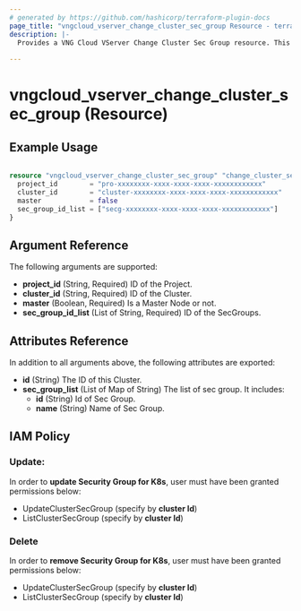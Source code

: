 ```yaml
---
# generated by https://github.com/hashicorp/terraform-plugin-docs
page_title: "vngcloud_vserver_change_cluster_sec_group Resource - terraform-provider-vngcloud"
description: |-
  Provides a VNG Cloud VServer Change Cluster Sec Group resource. This can be used to import, create, modify, and delete.
  
---
```


# vngcloud_vserver_change_cluster_sec_group (Resource)



## Example Usage

```terraform

resource "vngcloud_vserver_change_cluster_sec_group" "change_cluster_sec_group_minion" {
  project_id        = "pro-xxxxxxxx-xxxx-xxxx-xxxx-xxxxxxxxxxxx"
  cluster_id        = "cluster-xxxxxxxx-xxxx-xxxx-xxxx-xxxxxxxxxxxx"
  master            = false
  sec_group_id_list = ["secg-xxxxxxxx-xxxx-xxxx-xxxx-xxxxxxxxxxxx"]
}
```

## Argument Reference

The following arguments are supported:

- **project_id** (String, Required) ID of the Project.
- **cluster_id** (String, Required) ID of the Cluster.
- **master** (Boolean, Required) Is a Master Node or not.
- **sec_group_id_list** (List of String, Required) ID of the SecGroups.

  
## Attributes Reference

In addition to all arguments above, the following attributes are exported:
- **id** (String) The ID of this Cluster.
- **sec_group_list** (List of Map of String) The list of sec group. It includes:
  - **id** (String) Id of Sec Group.
  - **name** (String) Name of Sec Group.


## IAM Policy
### Update:
In order to **update Security Group for K8s**, user must have been granted permissions below:
- UpdateClusterSecGroup (specify by **cluster Id**)
- ListClusterSecGroup (specify by **cluster Id**)

### Delete
In order to **remove Security Group for K8s**, user must have been granted permissions below:
- UpdateClusterSecGroup (specify by **cluster Id**)
- ListClusterSecGroup (specify by **cluster Id**)



